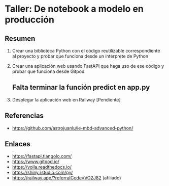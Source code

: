 # Taller: De notebook a modelo en producción

## Resumen

1. Crear una biblioteca Python con el código reutilizable correspondiente al proyecto
   y probar que funciona desde un intérprete de Python
2. Crear una aplicación web usando FastAPI que haga uso de ese código
   y probar que funciona desde Gitpod
   
   ## Falta terminar la función predict en app.py
   
3. Desplegar la aplicación web en Railway [Pendiente]

## Referencias

- https://github.com/astrojuanlu/ie-mbd-advanced-python/

## Enlaces

- https://fastapi.tiangolo.com/
- https://www.gitpod.io/
- https://voila.readthedocs.io/
- https://shiny.rstudio.com/py/
- https://railway.app/?referralCode=VO2J82 (afiliado)
